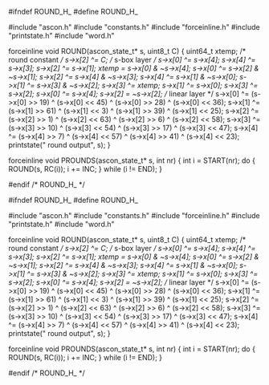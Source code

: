 #ifndef ROUND_H_
#define ROUND_H_

#include "ascon.h"
#include "constants.h"
#include "forceinline.h"
#include "printstate.h"
#include "word.h"

forceinline void ROUND(ascon_state_t* s, uint8_t C) {
  uint64_t xtemp;
  /* round constant */
  s->x[2] ^= C;
  /* s-box layer */
  s->x[0] ^= s->x[4];
  s->x[4] ^= s->x[3];
  s->x[2] ^= s->x[1];
  xtemp = s->x[0] & ~s->x[4];
  s->x[0] ^= s->x[2] & ~s->x[1];
  s->x[2] ^= s->x[4] & ~s->x[3];
  s->x[4] ^= s->x[1] & ~s->x[0];
  s->x[1] ^= s->x[3] & ~s->x[2];
  s->x[3] ^= xtemp;
  s->x[1] ^= s->x[0];
  s->x[3] ^= s->x[2];
  s->x[0] ^= s->x[4];
  s->x[2] = ~s->x[2];
  /* linear layer */
  s->x[0] ^=
      (s->x[0] >> 19) ^ (s->x[0] << 45) ^ (s->x[0] >> 28) ^ (s->x[0] << 36);
  s->x[1] ^=
      (s->x[1] >> 61) ^ (s->x[1] << 3) ^ (s->x[1] >> 39) ^ (s->x[1] << 25);
  s->x[2] ^=
      (s->x[2] >> 1) ^ (s->x[2] << 63) ^ (s->x[2] >> 6) ^ (s->x[2] << 58);
  s->x[3] ^=
      (s->x[3] >> 10) ^ (s->x[3] << 54) ^ (s->x[3] >> 17) ^ (s->x[3] << 47);
  s->x[4] ^=
      (s->x[4] >> 7) ^ (s->x[4] << 57) ^ (s->x[4] >> 41) ^ (s->x[4] << 23);
  printstate(" round output", s);
}

forceinline void PROUNDS(ascon_state_t* s, int nr) {
  int i = START(nr);
  do {
    ROUND(s, RC(i));
    i += INC;
  } while (i != END);
}

#endif /* ROUND_H_ */



#ifndef ROUND_H_
#define ROUND_H_

#include "ascon.h"
#include "constants.h"
#include "forceinline.h"
#include "printstate.h"
#include "word.h"

forceinline void ROUND(ascon_state_t* s, uint8_t C) {
  uint64_t xtemp;
  /* round constant */
  s->x[2] ^= C;
  /* s-box layer */
  s->x[0] ^= s->x[4];
  s->x[4] ^= s->x[3];
  s->x[2] ^= s->x[1];
  xtemp = s->x[0] & ~s->x[4];
  s->x[0] ^= s->x[2] & ~s->x[1];
  s->x[2] ^= s->x[4] & ~s->x[3];
  s->x[4] ^= s->x[1] & ~s->x[0];
  s->x[1] ^= s->x[3] & ~s->x[2];
  s->x[3] ^= xtemp;
  s->x[1] ^= s->x[0];
  s->x[3] ^= s->x[2];
  s->x[0] ^= s->x[4];
  s->x[2] = ~s->x[2];
  /* linear layer */
  s->x[0] ^=
      (s->x[0] >> 19) ^ (s->x[0] << 45) ^ (s->x[0] >> 28) ^ (s->x[0] << 36);
  s->x[1] ^=
      (s->x[1] >> 61) ^ (s->x[1] << 3) ^ (s->x[1] >> 39) ^ (s->x[1] << 25);
  s->x[2] ^=
      (s->x[2] >> 1) ^ (s->x[2] << 63) ^ (s->x[2] >> 6) ^ (s->x[2] << 58);
  s->x[3] ^=
      (s->x[3] >> 10) ^ (s->x[3] << 54) ^ (s->x[3] >> 17) ^ (s->x[3] << 47);
  s->x[4] ^=
      (s->x[4] >> 7) ^ (s->x[4] << 57) ^ (s->x[4] >> 41) ^ (s->x[4] << 23);
  printstate(" round output", s);
}

forceinline void PROUNDS(ascon_state_t* s, int nr) {
  int i = START(nr);
  do {
    ROUND(s, RC(i));
    i += INC;
  } while (i != END);
}

#endif /* ROUND_H_ */